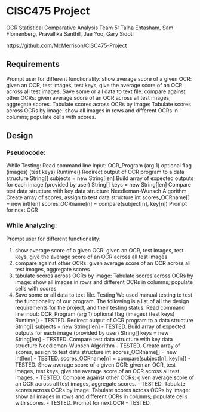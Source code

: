 # CISC475 Project
OCR Statistical Comparative Analysis
Team 5: Talha Ehtasham, Sam Flomenberg, Pravallika Santhil, Jae Yoo, Gary Sidoti


https://github.com/McMerrison/CISC475-Project 
## Requirements
Prompt user for different functionality:
show average score of a given OCR: given an OCR, test images, test keys, give the average score of an OCR across all test images.
Save some or all data to text file.
compare against other OCRs: given average score of an OCR across all test images, aggregate scores.
Tabulate scores across OCRs by image: Tabulate scores across OCRs by image: show all images in rows and different OCRs in columns; populate cells with scores.
## Design
### Pseudocode: 
While Testing:
Read command line input: OCR_Program (arg 1) optional flag (images) (test keys)
	Runtime()
Redirect output of OCR program to a data structure 
	String[] subjects = new String[len]
Build array of expected outputs for each image (provided by user)
	String[] keys = new String[len]
Compare test data structure with key data structure
	Needleman-Wunsch Algorithm
Create array of scores, assign to test data structure
	int scores_OCRname[] = new int[len]
	scores_OCRname[n] = compare(subject[n], key[n])
Prompt for next OCR


### While Analyzing:
Prompt user for different functionality:
1) show average score of a given OCR: given an OCR, test images, test keys, give the average score of an OCR across all test images 
2) compare against other OCRs: given average score of an OCR across all test images, aggregate scores
3) tabulate scores across OCRs by image: Tabulate scores across OCRs by image: show all images in rows and different OCRs in columns; populate cells with scores
4) Save some or all data to text file.
Testing
We used manual testing to test the functionality of our program. The following is a list of all the design requirements for the project, and their testing status.
Read command line input: OCR_Program (arg 1) optional flag (images) (test keys)
	Runtime() - TESTED.
Redirect output of OCR program to a data structure 
	String[] subjects = new String[len] - TESTED.
Build array of expected outputs for each image (provided by user)
	String[] keys = new String[len] - TESTED.
Compare test data structure with key data structure
	Needleman-Wunsch Algorithm - TESTED.
Create array of scores, assign to test data structure
	int scores_OCRname[] = new int[len] - TESTED.
	scores_OCRname[n] = compare(subject[n], key[n]) - TESTED.
Show average score of a given OCR: given an OCR, test images, test keys, give the average score of an OCR across all test images.  - TESTED.
Compare against other OCRs: given average score of an OCR across all test images, aggregate scores.  - TESTED.
Tabulate scores across OCRs by image: Tabulate scores across OCRs by image: show all images in rows and different OCRs in columns; populate cells with scores.  - TESTED.
Prompt for next OCR  - TESTED.
